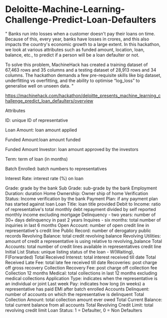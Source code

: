 # Deloitte-Machine-Learning-Challenge-Predict-Loan-Defaulters

" Banks run into losses when a customer doesn't pay their loans on time. Because of this, every year, banks have losses in crores, and this also impacts the country's economic growth to a large extent. In this hackathon, we look at various attributes such as funded amount, location, loan, balance, etc., to predict if a person will be a loan defaulter or not. 

To solve this problem, MachineHack has created a training dataset of 67,463 rows and 35 columns and a testing dataset of 28,913 rows and 34 columns. The hackathon demands a few pre-requisite skills like big dataset, underfitting vs overfitting, and the ability to optimise “log_loss” to generalise well on unseen data. "

https://machinehack.com/hackathon/deloitte_presents_machine_learning_challenge_predict_loan_defaulters/overview

Attributes

ID: unique ID of representative

Loan Amount: loan amount applied

Funded Amount:loan amount funded

Funded Amount Investor: loan amount approved by the investors

Term: term of loan (in months)

Batch Enrolled: batch numbers to representatives

Interest Rate: interest rate (%) on loan

Grade: grade by the bank
Sub Grade: sub-grade by the bank
Employment Duration: duration
Home Ownership: Owner ship of home
Verification Status: Income verification by the bank
Payment Plan: if any payment plan has started against loan
Loan Title: loan title provided
Debit to Income: ratio of representative's total monthly debt repayment divided by self reported monthly income excluding mortgage
Delinquency - two years: number of 30+ days delinquency in past 2 years
Inquires - six months: total number of inquiries in last 6 months
Open Account: number of open credit line in representative's credit line
Public Record: number of derogatory public records
Revolving Balance: total credit revolving balance
Revolving Utilities: amount of credit a representative is using relative to revolving_balance
Total Accounts: total number of credit lines available in representatives credit line
Initial List Status: unique listing status of the loan - W(Waiting), F(Forwarded)
Total Received Interest: total interest received till date
Total Received Late Fee: total late fee received till date
Recoveries: post charge off gross recovery
Collection Recovery Fee: post charge off collection fee
Collection 12 months Medical: total collections in last 12 months excluding medical collections
Application Type: indicates when the representative is an individual or joint
Last week Pay: indicates how long (in weeks) a representative has paid EMI after batch enrolled
Accounts Delinquent: number of accounts on which the representative is delinquent
Total Collection Amount: total collection amount ever owed
Total Current Balance: total current balance from all accounts
Total Revolving Credit Limit: total revolving credit limit
Loan Status: 1 = Defaulter, 0 = Non Defaulters
